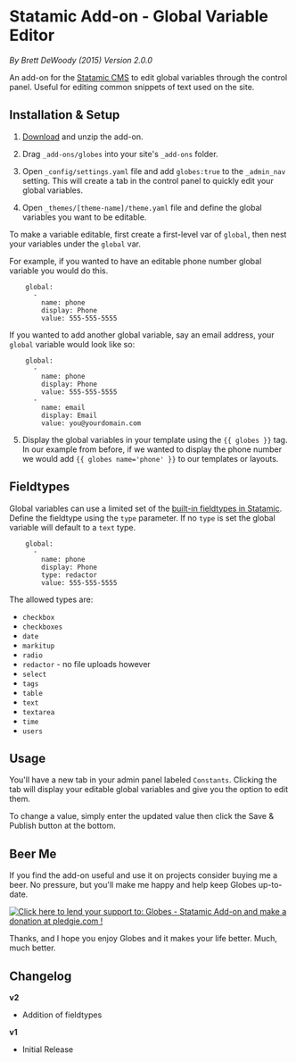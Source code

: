 Statamic Add-on - Global Variable Editor
========================
*By Brett DeWoody (2015) Version 2.0.0*

An add-on for the [Statamic CMS](http://statamic.com/) to edit global variables through the control panel. Useful for editing common snippets of text used on the site. 

Installation & Setup
------------

1. [Download](https://github.com/brettdewoody/statamic-global-variable-editor/archive/master.zip) and unzip the add-on.

2. Drag `_add-ons/globes` into your site's `_add-ons` folder.

3. Open `_config/settings.yaml` file and add `globes:true` to the `_admin_nav` setting. This will create a tab in the control panel to quickly edit your global variables.

4. Open `_themes/[theme-name]/theme.yaml` file and define the global variables you want to be editable.

 To make a variable editable, first create a first-level var of `global`, then nest your variables under the `global` var.

 For example, if you wanted to have an editable phone number global variable you would do this.

```
    global:
      - 
        name: phone
        display: Phone
        value: 555-555-5555
```

 If you wanted to add another global variable, say an email address, your `global` variable would look like so:

```
    global:
      - 
        name: phone
        display: Phone
        value: 555-555-5555
      - 
        name: email
        display: Email
        value: you@yourdomain.com
```

5. Display the global variables in your template using the `{{ globes }}` tag. In our example from before, if we wanted to display the phone number we would add `{{ globes name='phone' }}` to our templates or layouts.

Fieldtypes
-----

Global variables can use a limited set of the [built-in fieldtypes in Statamic](http://statamic.com/learn/documentation/fieldtypes). Define the fieldtype using the `type` parameter. If no `type` is set the global variable will default to a `text` type.  

```
    global:
      - 
        name: phone
        display: Phone
        type: redactor
        value: 555-555-5555
```

The allowed types are:

* `checkbox`
* `checkboxes`
* `date`
* `markitup`
* `radio`
* `redactor` - no file uploads however
* `select`
* `tags`
* `table`
* `text`
* `textarea`
* `time`
* `users`

Usage
-----

You'll have a new tab in your admin panel labeled `Constants`. Clicking the tab will display your editable global variables and give you the option to edit them.

To change a value, simply enter the updated value then click the Save & Publish button at the bottom.

Beer Me
-------

If you find the add-on useful and use it on projects consider buying me a beer. No pressure, but you'll make me happy and help keep Globes up-to-date.

<a href='https://pledgie.com/campaigns/26995'><img alt='Click here to lend your support to: Globes - Statamic Add-on and make a donation at pledgie.com !' src='https://pledgie.com/campaigns/26995.png?skin_name=chrome' border='0' ></a>

Thanks, and I hope you enjoy Globes and it makes your life better. Much, much better.

Changelog
-------

**v2**

* Addition of fieldtypes

**v1**

* Initial Release
